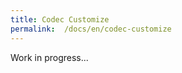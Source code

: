 ```yaml
---
title: Codec Customize
permalink:  /docs/en/codec-customize
---
```


Work in progress...

<!--more-->